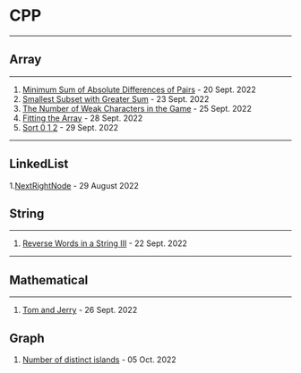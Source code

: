 # CPP 
---
## Array
---
1. [Minimum Sum of Absolute Differences of Pairs](https://github.com/TyRoopam9599/DailyCodingProblems/blob/R1/C%2B%2B/Array/Minimum%20Sum%20of%20Absolute%20Differences%20of%20Pairs.cpp) - 20 Sept. 2022
2. [Smallest Subset with Greater Sum](https://github.com/TyRoopam9599/DailyCodingProblems/blob/R1/C%2B%2B/Array/Smallest%20Subset%20with%20Greater%20Sum.cpp) - 23 Sept. 2022
3. [The Number of Weak Characters in the Game](https://github.com/TyRoopam9599/DailyCodingProblems/blob/R1/C%2B%2B/Array/The%20Number%20of%20Weak%20Characters%20in%20the%20Game.cpp) - 25 Sept. 2022
4. [Fitting the Array](https://github.com/TyRoopam9599/DailyCodingProblems/blob/R1/C%2B%2B/Array/Fitting%20the%20Array.cpp) - 28 Sept. 2022
5. [Sort 0 1 2](https://github.com/TyRoopam9599/DailyCodingProblems/blob/R1/C%2B%2B/Array/Sort012.cpp) - 29 Sept. 2022
---

## LinkedList
1.[NextRightNode](https://github.com/SanjaySargam/DailyCodingProblems/blob/main/C%2B%2B/LinkedList/NextRightNode.cpp) - 29 August 2022


## String
---
1. [Reverse Words in a String III](https://github.com/TyRoopam9599/DailyCodingProblems/blob/R1/C%2B%2B/String/Reverse%20Words%20in%20a%20String%20III.cpp) - 22 Sept. 2022
---
## Mathematical
---
1. [Tom and Jerry](https://github.com/TyRoopam9599/DailyCodingProblems/blob/R1/C%2B%2B/Mathematical/Tom%20and%20Jerry.cpp) - 26 Sept. 2022

## Graph

1. [Number of distinct islands](./Graph/Number_of_distinct_islands.cpp) - 05 Oct. 2022